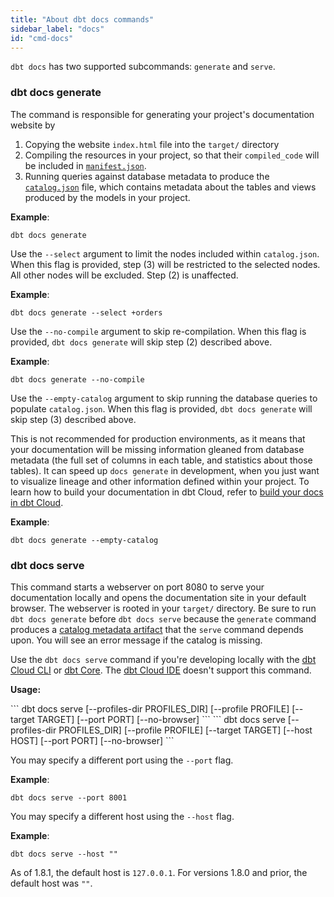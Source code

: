 ```yaml
---
title: "About dbt docs commands"
sidebar_label: "docs"
id: "cmd-docs"
---
```


`dbt docs` has two supported subcommands: `generate` and `serve`.

### dbt docs generate

The command is responsible for generating your project's documentation website by

1. Copying the website `index.html` file into the `target/` directory
2. Compiling the resources in your project, so that their `compiled_code` will be included in [`manifest.json`](/reference/artifacts/manifest-json).
3. Running queries against database metadata to produce the [`catalog.json`](/reference/artifacts/catalog-json) file, which contains metadata about the tables and <Term id="view">views</Term> produced by the models in your project.

**Example**:

```
dbt docs generate
```

<VersionBlock firstVersion="1.7">

Use the `--select` argument to limit the nodes included within `catalog.json`. When this flag is provided, step (3) will be restricted to the selected nodes. All other nodes will be excluded. Step (2) is unaffected.

**Example**:

```shell
dbt docs generate --select +orders
```

</VersionBlock>

Use the `--no-compile` argument to skip re-compilation. When this flag is provided, `dbt docs generate` will skip step (2) described above.

**Example**:

```
dbt docs generate --no-compile
```

Use the `--empty-catalog` argument to skip running the database queries to populate `catalog.json`. When this flag is provided, `dbt docs generate` will skip step (3) described above.

This is not recommended for production environments, as it means that your documentation will be missing information gleaned from database metadata (the full set of columns in each table, and statistics about those tables). It can speed up `docs generate` in development, when you just want to visualize lineage and other information defined within your project. To learn how to build your documentation in dbt Cloud, refer to [build your docs in dbt Cloud](/docs/collaborate/build-and-view-your-docs).

**Example**:

```
dbt docs generate --empty-catalog
```

### dbt docs serve

This command starts a webserver on port 8080 to serve your documentation locally and opens the documentation site in your default browser. The webserver is rooted in your `target/` directory. Be sure to run `dbt docs generate` before `dbt docs serve` because the `generate` command produces a [catalog metadata artifact](/reference/artifacts/catalog-json) that the `serve` command depends upon. You will see an error message if the catalog is missing.

Use the `dbt docs serve` command if you're developing locally with the [dbt Cloud CLI](/docs/cloud/cloud-cli-installation) or [dbt Core](/docs/core/installation-overview). The [dbt Cloud IDE](/docs/cloud/dbt-cloud-ide/develop-in-the-cloud) doesn't support this command.

**Usage:**

<VersionBlock lastVersion="1.8.1">
```
dbt docs serve [--profiles-dir PROFILES_DIR]
               [--profile PROFILE] [--target TARGET]
               [--port PORT]
               [--no-browser]
```
</VersionBlock>
<VersionBlock firstVersion="1.8.2">
```
dbt docs serve [--profiles-dir PROFILES_DIR]
               [--profile PROFILE] [--target TARGET]
               [--host HOST]
               [--port PORT]
               [--no-browser]
```
</VersionBlock>

You may specify a different port using the `--port` flag.

**Example**:

```
dbt docs serve --port 8001
```

<VersionBlock firstVersion="1.8.2">

You may specify a different host using the `--host` flag.

**Example**:

```shell
dbt docs serve --host ""
```

As of 1.8.1, the default host is `127.0.0.1`. For versions 1.8.0 and prior, the default host was `""`.
</VersionBlock>

